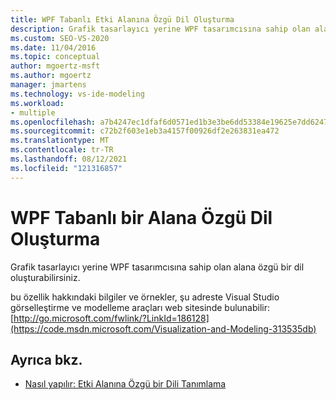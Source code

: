 ```yaml
---
title: WPF Tabanlı Etki Alanına Özgü Dil Oluşturma
description: Grafik tasarlayıcı yerine WPF tasarımcısına sahip olan alana özgü dil oluşturmayı öğrenin.
ms.custom: SEO-VS-2020
ms.date: 11/04/2016
ms.topic: conceptual
author: mgoertz-msft
ms.author: mgoertz
manager: jmartens
ms.technology: vs-ide-modeling
ms.workload:
- multiple
ms.openlocfilehash: a7b4247ec1dfaf6d0571ed1b3e3be6dd53384e19625e7dd6247bcea2f58e3836
ms.sourcegitcommit: c72b2f603e1eb3a4157f00926df2e263831ea472
ms.translationtype: MT
ms.contentlocale: tr-TR
ms.lasthandoff: 08/12/2021
ms.locfileid: "121316857"
---
```

# <a name="create-a-wpf-based-domain-specific-language"></a>WPF Tabanlı bir Alana Özgü Dil Oluşturma

Grafik tasarlayıcı yerine WPF tasarımcısına sahip olan alana özgü bir dil oluşturabilirsiniz.

bu özellik hakkındaki bilgiler ve örnekler, şu adreste Visual Studio görselleştirme ve modelleme araçları web sitesinde bulunabilir:[http://go.microsoft.com/fwlink/?LinkId=186128](https://code.msdn.microsoft.com/Visualization-and-Modeling-313535db)

## <a name="see-also"></a>Ayrıca bkz.

- [Nasıl yapılır: Etki Alanına Özgü bir Dili Tanımlama](../modeling/how-to-define-a-domain-specific-language.md)
